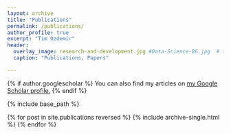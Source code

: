 ```yaml
---
layout: archive
title: "Publications"
permalink: /publications/
author_profile: true
excerpt: "Tim Ozdemir"
header:
  overlay_image: research-and-development.jpg #Data-Science-BG.jpg  # teaser: photo-nyc-1.jpg
  caption: "Publications, Papers" 

---
```


{% if author.googlescholar %}
  You can also find my articles on <u><a href="{{author.googlescholar}}">my Google Scholar profile</a>.</u>
{% endif %}

{% include base_path %}

{% for post in site.publications reversed %}
  {% include archive-single.html %}
{% endfor %}
